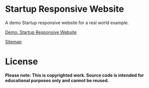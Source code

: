 # Startup Responsive Website

A demo Startup responsive website for a real world example.

[Demo: Startup Responsive Website](https://chadwithuhc.github.io/startup-website/)

[Sitemap](https://chadwithuhc.github.io/startup-website/sitemap)


# License

**Please note: This is copyrighted work. Source code is intended for educational purposes only and cannot be reused.**
